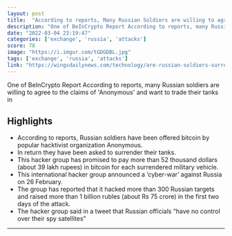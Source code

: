 ```yaml
---
layout: post
title:  "According to reports, Many Russian Soldiers are willing to agree to the claims of ‘Anonymous’ and want to trade their tanks in exchange for Bitcoin"
description: "One of BeInCrypto Report According to reports, many Russian soldiers are willing to agree to the claims of 'Anonymous' and want to trade their tanks in"
date: "2022-03-04 23:19:47"
categories: ['exchange', 'russia', 'attacks']
score: 78
image: "https://i.imgur.com/tGDGDBL.jpg"
tags: ['exchange', 'russia', 'attacks']
link: "https://wingsdailynews.com/technology/are-russian-soldiers-surrendering-their-tanks-in-exchange-for-bitcoin/"
---
```


One of BeInCrypto Report According to reports, many Russian soldiers are willing to agree to the claims of 'Anonymous' and want to trade their tanks in

## Highlights

- According to reports, Russian soldiers have been offered bitcoin by popular hacktivist organization Anonymous.
- In return they have been asked to surrender their tanks.
- This hacker group has promised to pay more than 52 thousand dollars (about 39 lakh rupees) in bitcoin for each surrendered military vehicle.
- This international hacker group announced a ‘cyber-war’ against Russia on 26 February.
- The group has reported that it hacked more than 300 Russian targets and raised more than 1 billion rubles (about Rs 75 crore) in the first two days of the attack.
- The hacker group said in a tweet that Russian officials “have no control over their spy satellites”

---
